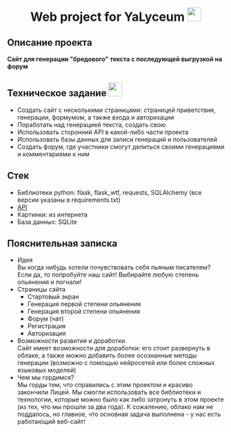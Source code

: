 <h1 align="center">Web project for YaLyceum
<img src="https://media.giphy.com/media/8lQyyys3SGBoUUxrUp/giphy.gif" height="32"/></h1>
<h2>Описание проекта</h2>
<p><b>Сайт для генерации "бредового" текста с последующей выгрузкой на форум</b>
<h2>Техническое задание <img src="https://media.giphy.com/media/v1.Y2lkPTc5MGI3NjExMW5oaTJkbm1xdTg3N2FqbGt0aXE1ZGhjOGJ2eDU1dTdobjI1aXJmbCZlcD12MV9pbnRlcm5hbF9naWZfYnlfaWQmY3Q9Zw/9Y5BbDSkSTiY8/giphy.gif" height="32"/></h2>
<ul>
 <li>Создать сайт с несколькими страницами: страницей приветствия, генерации, формумом, а также входа и авторизации</li>
 <li>Поработать над генерацией текста, создать свою</li>
 <li>Использовать сторонний API в какой-либо части проекта</li>
 <li>Использовать базы данных для записи генераций и пользователей</li>
 <li>Создать форум, где участники смогут делиться своими генерациями и комментариями к ним</li>
</ul>
<h2>Стек</h2>
<ul>
 <li>Библиотеки python: flask, flask_wtf, requests, SQLAlchemy (все версии указаны в requirements.txt)</li>
 <li><a href=https://fish-text.ru/api>API</a></li>
 <li>Картинки: из интернета</li>
 <li>База данных: SQLite</li>
</ul>

<h2>Пояснительная записка</h2>
<ul>
 <li>Идея<br>
 Вы когда нибудь хотели почувствовать себя пьяным писателем? Если да, то попробуйте наш сайт! Выбирайте любую степень опьянения и погнали!
 </li>
 <li>Страницы сайта
 <ul type="square">
  <li>Стартовый экран</li>
  <li>Генерация первой степени опьянения</li>
  <li>Генерация второй степени опьянения</li>
  <li>Форум (чат)</li>
  <li>Регистрация</li>
  <li>Авторизация</li>
 </ul>
 </li>
 <li>Возможности развития и доработки<br>
 Сайт имеет возможности для доработки: его стоит развернуть в облаке, а также можно добавить более осознанные методы генерации (возможно с помощью нейросетей или более сложных языковых моделей)
 </li>
   <li>Чем мы гордимся?<br>
Мы горды тем, что справились с этим проектом и красиво закончили Лицей. Мы смогли использовать все библиотеки и технологии, которые можно было как либо затронуть в этом проекте (из тех, что мы прошли за два года). К сожалению, облако нам не поддалось, но главное, что основная задача выполнена - у нас есть работающий веб-сайт!
 </li>
</ul>
